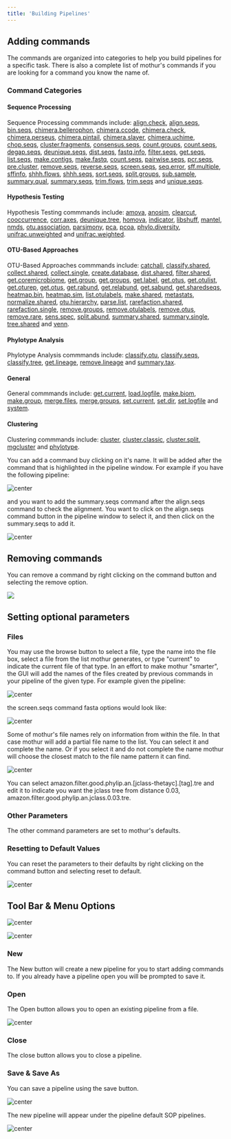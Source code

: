 ```yaml
---
title: 'Building Pipelines'
---
```

## Adding commands

The commands are organized into categories to help you build pipelines
for a specific task. There is also a complete list of mothur\'s commands
if you are looking for a command you know the name of.

### Command Categories

#### Sequence Processing

Sequence Processing commmands include:
[align.check](align.check),
[align.seqs](align.seqs), [bin.seqs](bin.seqs),
[chimera.bellerophon](chimera.bellerophon),
[chimera.ccode](chimera.ccode),
[chimera.check](chimera.check),
[chimera.perseus](chimera.perseus),
[chimera.pintail](chimera.pintail),
[chimera.slayer](chimera.slayer),
[chimera.uchime](chimera.uchime),
[chop.seqs](chop.seqs),
[cluster.fragments](cluster.fragments),
[consensus.seqs](consensus.seqs),
[count.groups](count.groups),
[count.seqs](count.seqs),
[degap.seqs](degap.seqs),
[deunique.seqs](deunique.seqs),
[dist.seqs](dist.seqs), [fastq.info](fastq.info),
[filter.seqs](filter.seqs), [get.seqs](get.seqs),
[list.seqs](list.seqs),
[make.contigs](make.contigs),
[make.fastq](make.fastq),
[count.seqs](count.seqs),
[pairwise.seqs](pairwise.seqs),
[pcr.seqs](pcr.seqs), [pre.cluster](pre.cluster),
[remove.seqs](remove.seqs),
[reverse.seqs](reverse.seqs),
[screen.seqs](screen.seqs),
[seq.error](seq.error),
[sff.multiple](sff.multiple), [sffinfo](sffinfo),
[shhh.flows](shhh.flows), [shhh.seqs](shhh.seqs),
[sort.seqs](sort.seqs),
[split.groups](split.groups),
[sub.sample](sub.sample),
[summary.qual](summary.qual),
[summary.seqs](summary.seqs),
[trim.flows](trim.flows), [trim.seqs](trim.seqs)
and [unique.seqs](unique.seqs).

#### Hypothesis Testing

Hypothesis Testing commmands include: [amova](amova),
[anosim](anosim), [clearcut](clearcut),
[cooccurrence](cooccurrence),
[corr.axes](corr.axes),
[deunique.tree](deunique.tree), [homova](homova),
[indicator](indicator), [libshuff](libshuff),
[mantel](mantel), [nmds](nmds),
[otu.association](otu.association),
[parsimony](parsimony), [pca](pca),
[pcoa](pcoa), [phylo.diversity](phylo.diversity),
[unifrac.unweighted](unifrac.unweighted) and
[unifrac.weighted](unifrac.weighted).

#### OTU-Based Approaches

OTU-Based Approaches commmands include: [catchall](catchall),
[classify.shared](classify.shared),
[collect.shared](collect.shared),
[collect.single](collect.single),
[create.database](create.database),
[dist.shared](dist.shared),
[filter.shared](filter.shared),
[get.coremicrobiome](get.coremicrobiome),
[get.group](get.group), [get.groups](get.groups),
[get.label](get.label), [get.otus](get.otus),
[get.otulist](get.otulist),
[get.oturep](get.oturep), [get.otus](get.otus),
[get.rabund](get.rabund),
[get.relabund](get.relabund),
[get.sabund](get.sabund),
[get.sharedseqs](get.sharedseqs),
[heatmap.bin](heatmap.bin),
[heatmap.sim](heatmap.sim),
[list.otulabels](list.otulabels),
[make.shared](make.shared),
[metastats](metastats),
[normalize.shared](normalize.shared),
[otu.hierarchy](otu.hierarchy),
[parse.list](parse.list),
[rarefaction.shared](rarefaction.shared),
[rarefaction.single](rarefaction.single),
[remove.groups](remove.groups),
[remove.otulabels](remove.otulabels),
[remove.otus](remove.otus),
[remove.rare](remove.rare),
[sens.spec](sens.spec),
[split.abund](split.abund),
[summary.shared](summary.shared),
[summary.single](summary.single),
[tree.shared](tree.shared) and [venn](venn).

#### Phylotype Analysis

Phylotype Analysis commmands include:
[classify.otu](classify.otu),
[classify.seqs](classify.seqs),
[classify.tree](classify.tree),
[get.lineage](get.lineage),
[remove.lineage](remove.lineage) and
[summary.tax](summary.tax).

#### General

General commmands include: [get.current](get.current),
[load.logfile](load.logfile),
[make.biom](make.biom), [make.group](make.group),
[merge.files](merge.files),
[merge.groups](merge.groups),
[set.current](set.current), [set.dir](set.dir),
[set.logfile](set.logfile) and [system](system).

#### Clustering

Clustering commmands include: [cluster](cluster),
[cluster.classic](cluster.classic),
[cluster.split](cluster.split),
[mgcluster](mgcluster) and [phylotype](phylotype).

You can add a command buy clicking on it\'s name. It will be added after
the command that is highlighted in the pipeline window. For example if
you have the following pipeline:

![ center](https://mothur.s3.us-east-2.amazonaws.com/wiki/addingcommandbefore.jpg)

and you want to add the summary.seqs command after the align.seqs
command to check the alignment. You want to click on the align.seqs
command button in the pipeline window to select it, and then click on
the summary.seqs to add it.

![ center](https://mothur.s3.us-east-2.amazonaws.com/wiki/addingcommandafter.jpg)

## Removing commands

You can remove a command by right clicking on the command button and
selecting the remove option.

![](https://mothur.s3.us-east-2.amazonaws.com/wiki/removingcommand.jpg)

## Setting optional parameters

### Files

You may use the browse button to select a file, type the name into the
file box, select a file from the list mothur generates, or type
\"current\" to indicate the current file of that type. In an effort to
make mothur \"smarter\", the GUI will add the names of the files created
by previous commands in your pipeline of the given type. For example
given the pipeline:

![ center](https://mothur.s3.us-east-2.amazonaws.com/wiki/filespipelineexample.jpg)

the screen.seqs command fasta options would look like:

![ center](https://mothur.s3.us-east-2.amazonaws.com/wiki/autofillnames.jpg)

Some of mothur\'s file names rely on information from within the file.
In that case mothur will add a partial file name to the list. You can
select it and complete the name. Or if you select it and do not complete
the name mothur will choose the closest match to the file name pattern
it can find.

![ center](https://mothur.s3.us-east-2.amazonaws.com/wiki/autofillnamespartial.jpg)

You can select
amazon.filter.good.phylip.an.\[jclass-thetayc\].\[tag\].tre and edit it
to indicate you want the jclass tree from distance 0.03,
amazon.filter.good.phylip.an.jclass.0.03.tre.

### Other Parameters

The other command parameters are set to mothur\'s defaults.

### Resetting to Default Values

You can reset the parameters to their defaults by right clicking on the
command button and selecting reset to default.

![ center](https://mothur.s3.us-east-2.amazonaws.com/wiki/resettodefault.jpg)

## Tool Bar & Menu Options

![ center](https://mothur.s3.us-east-2.amazonaws.com/wiki/menuoptions.jpg)

![ center](https://mothur.s3.us-east-2.amazonaws.com/wiki/toolbar.jpg)

### New

The New button will create a new pipeline for you to start adding
commands to. If you already have a pipeline open you will be prompted to
save it.

### Open

The Open button allows you to open an existing pipeline from a file.

![ center](https://mothur.s3.us-east-2.amazonaws.com/wiki/openpipeline.jpg)

### Close

The close button allows you to close a pipeline.

### Save & Save As

You can save a pipeline using the save button.

![ center](https://mothur.s3.us-east-2.amazonaws.com/wiki/savepipeline.jpg)

The new pipeline will appear under the pipeline default SOP pipelines.

![ center](https://mothur.s3.us-east-2.amazonaws.com/wiki/testpipeline.jpg)

